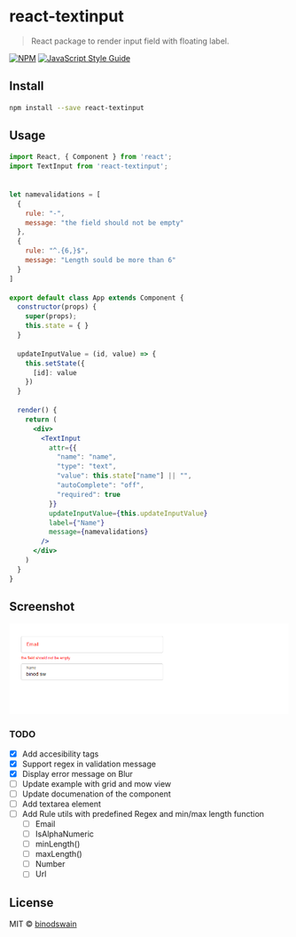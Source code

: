 # react-textinput

> React package to render input field with floating label.

[![NPM](https://img.shields.io/npm/v/react-textinput.svg)](https://www.npmjs.com/package/react-textinput) [![JavaScript Style Guide](https://img.shields.io/badge/code_style-standard-brightgreen.svg)](https://standardjs.com)

## Install

```bash
npm install --save react-textinput
```

## Usage

```jsx
import React, { Component } from 'react';
import TextInput from 'react-textinput';


let namevalidations = [
  {
    rule: "-",
    message: "the field should not be empty"
  },
  {
    rule: "^.{6,}$",
    message: "Length sould be more than 6"
  }
]

export default class App extends Component {
  constructor(props) {
    super(props);
    this.state = { }
  }

  updateInputValue = (id, value) => {
    this.setState({
      [id]: value
    })
  }

  render() {
    return (
      <div>
        <TextInput
          attr={{
            "name": "name",
            "type": "text",
            "value": this.state["name"] || "",
            "autoComplete": "off",
            "required": true
          }}
          updateInputValue={this.updateInputValue}
          label={"Name"}
          message={namevalidations}
        />
      </div>
    )
  }
}

```
## Screenshot

![Screenshot](/example/screenshot.PNG?raw=true "Example Screenshot")

### TODO
- [x] Add accesibility tags
- [x] Support regex in validation message
- [x] Display error message on Blur
- [ ] Update example with grid and mow view
- [ ] Update documenation of the component
- [ ] Add textarea element
- [ ] Add Rule utils with predefined Regex and min/max length function
  - [ ] Email
  - [ ] IsAlphaNumeric
  - [ ] minLength()
  - [ ] maxLength()
  - [ ] Number
  - [ ] Url

## License

MIT © [binodswain](https://github.com/binodswain)
